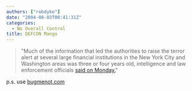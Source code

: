 ```yaml
---
authors: ["robdyke"]
date: "2004-08-03T08:41:31Z"
categories:
  - No Overall Control
title: DEFCON Mango
---
```

> "Much of the information that led the authorities to raise the terror alert at several large financial institutions in the New York City and Washington areas was three or four years old, intelligence and law enforcement officials [said on Monday.](http://www.nytimes.com/2004/08/03/politics/03intel.html?hp)"

p.s. use [bugmenot.com](http://www.bugmenot.com)